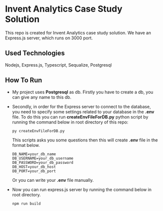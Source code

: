 # Invent Analytics Case Study Solution
This repo is created for Invent Analytics case study solution. We have an Express.js server, which runs on 3000 port.
## Used Technologies
Nodejs, Express.js, Typescript, Sequalize, Postgresql
## How To Run
* My project uses **Postgresql** as db. Firstly you have to create a db, you can give any name to this db.
* Secondly, in order for the Express server to connect to the database, you need to specify some settings related to your database in the **.env** file. To do this you can run **createEnvFileForDB.py** python script by running the command below in root directory of this repo:

  `py createEnvFileForDB.py`

    This scripts asks you some questions then this will create **.env** file in the format below.

    ```
    DB_NAME=your_db_name 
    DB_USERNAME=your_db_username
    DB_PASSWORD=your_db_password
    DB_HOST=your_db_host
    DB_PORT=your_db_port
    ```
    Or you can write your **.env** file manually.

* Now you can run express.js server by running the command below in root directory.
  
  `npm run build` 


